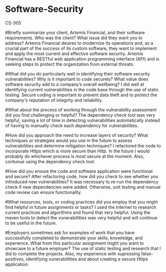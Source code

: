 # Software-Security
CS-305

#Briefly summarize your client, Artemis Financial, and their software requirements. Who was the client? What issue did they want you to address?
Artemis Financial desires to modernize its operations and, as a crucial part of the success of its custom software, they want to implement and apply the most current and effective software security. Artemis Financial has a RESTful web application programming interface (API) and is seeking steps to protect the organization from external threats.

#What did you do particularly well in identifying their software security vulnerabilities? Why is it important to code securely? What value does software security add to a company’s overall wellbeing?
I did well at identifying current vulnerabilities in the code base through the use of static testing. Secure coding is important to prevent data theft and to protect the company's reputation of integrity and reliability.

#What about the process of working through the vulnerability assessment did you find challenging or helpful?
The dependency check tool was very helpful, saving a lot of time in detecting vulnerabilities automatically instead of having to manually check each dependency for vulnerabilities.

#How did you approach the need to increase layers of security? What techniques or strategies would you use in the future to assess vulnerabilities and determine mitigation techniques?
I refactored the code to incorporate Https which is more secure than Http. In the future I would probably do whichever process is most secure at the moment. Also, contunue using the dependency check tool.

#How did you ensure the code and software application were functional and secure? After refactoring code, how did you check to see whether you introduced new vulnerabilities?
It was necessary to re-run the dependency check if new dependencies were added. Otherwise, unit testing and manual code review can ensure functionality.

#What resources, tools, or coding practices did you employ that you might find helpful in future assignments or tasks?
I used the Internet to research current practices and algorithms and found that very helpful. Using the maven tools to detect the vunerabillities was very helpful and will continue to be useful in the future.

#Employers sometimes ask for examples of work that you have successfully completed to demonstrate your skills, knowledge, and experience. What from this particular assignment might you want to showcase to a future employer?
The use of static testing and research that I did to complete the projects. Also, my experience with supressing false-positives, identifying vunerabillities and about creating a secure Https application.

